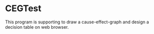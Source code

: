 # CEGTest
This program is supporting to draw a cause-effect-graph and design a decision table on web browser.
